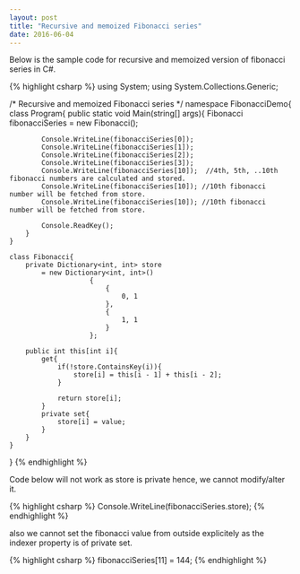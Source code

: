 ```yaml
---
layout: post
title: "Recursive and memoized Fibonacci series"
date: 2016-06-04
---
```


<p>Below is the sample code for recursive and memoized version of fibonacci series in C#. </p>


{% highlight csharp %}
using System;
using System.Collections.Generic;

/* Recursive and memoized Fibonacci series */
namespace FibonacciDemo{
	class Program{
		public static void Main(string[] args){
			Fibonacci fibonacciSeries = new Fibonacci();
		
			Console.WriteLine(fibonacciSeries[0]);
			Console.WriteLine(fibonacciSeries[1]);
			Console.WriteLine(fibonacciSeries[2]);
			Console.WriteLine(fibonacciSeries[3]);						
			Console.WriteLine(fibonacciSeries[10]);	 //4th, 5th, ..10th fibonacci numbers are calculated and stored.							
			Console.WriteLine(fibonacciSeries[10]); //10th fibonacci number will be fetched from store.
			Console.WriteLine(fibonacciSeries[10]); //10th fibonacci number will be fetched from store.
			
			Console.ReadKey();
		}
	}
	
	class Fibonacci{
		private Dictionary<int, int> store 
			= new Dictionary<int, int>()
						{
							{
								0, 1	
							},
							{
								1, 1	
							}
						};
	    														
		public int this[int i]{
			get{				
				if(!store.ContainsKey(i)){
					store[i] = this[i - 1] + this[i - 2];
				}
				
				return store[i];
			}
			private set{
				store[i] = value;
			}
		}
	}
}
{% endhighlight %}


<p>Code below will not work as store is private hence, we cannot modify/alter it.</p>
{% highlight csharp %}
			Console.WriteLine(fibonacciSeries.store);
{% endhighlight %}

<p>also we cannot set the fibonacci value from outside explicitely as the indexer property is of private set.</p>
{% highlight csharp %}
			fibonacciSeries[11] = 144;
{% endhighlight %}